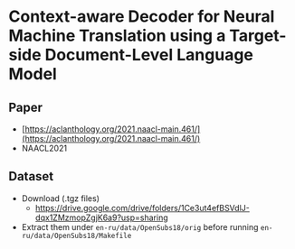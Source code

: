 # Context-aware Decoder for Neural Machine Translation using a Target-side Document-Level Language Model


## Paper

- [https://aclanthology.org/2021.naacl-main.461/](https://aclanthology.org/2021.naacl-main.461/)
- NAACL2021


## Dataset 

- Download (.tgz files)
    - https://drive.google.com/drive/folders/1Ce3ut4efBSVdlJ-dqx1ZMzmopZgjK6a9?usp=sharing
- Extract them under `en-ru/data/OpenSubs18/orig` before running `en-ru/data/OpenSubs18/Makefile`
